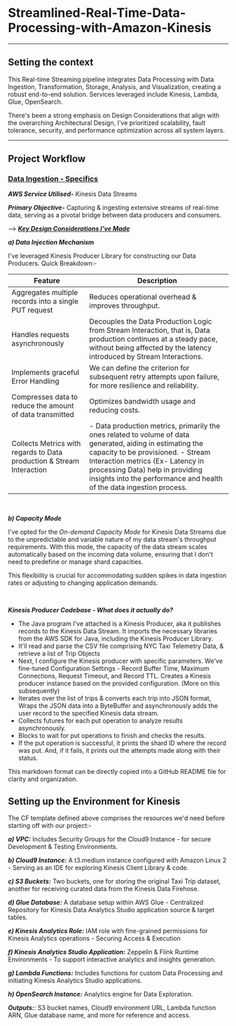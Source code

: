 # Streamlined-Real-Time-Data-Processing-with-Amazon-Kinesis
----

## Setting the context
This Real-time Streaming pipeline integrates Data Processing with Data Ingestion, Transformation, Storage, Analysis, and Visualization, creating a robust end-to-end solution. Services leveraged include  Kinesis, Lambda, Glue, OpenSearch.

There's been a strong emphasis on Design Considerations that align with the overarching Architectural Design, I've prioritized scalability, fault tolerance, security, and performance optimization across all system layers.

---
## Project Workflow

### <ins>Data Ingestion - Specifics</ins>


_**AWS Service Utilised-**_ 
Kinesis Data Streams

_**Primary Objective-**_
Capturing & ingesting extensive streams of real-time data, serving as a pivotal bridge between data producers and consumers.
</br>

--> <ins>**_Key Design Considerations I've Made_**</ins> 

_**a) Data Injection Mechanism**_ 

  I've leveraged Kinesis Producer Library for constructing our Data Producers. 
  Quick Breakdown:-
  </br>
  

 | Feature                                                           | Description                                                                                                                                                                                  |
|-------------------------------------------|--------------------------------------------------------------------------------------------------------------------------------------------------------|
|  Aggregates multiple records into a single PUT request       | Reduces operational overhead & improves throughput.        |                                                                                                                                  |
| Handles requests asynchronously  | Decouples the Data Production Logic from Stream Interaction, that is, Data production continues at a steady pace, without being affected by the latency introduced by Stream Interactions.          |
|  Implements graceful Error Handling     | We can define the criterion for subsequent retry attempts upon failure, for more resilience and reliability.                                                                                 |
|  Compresses data to reduce the amount of data transmitted   | Optimizes bandwidth usage and reducing costs.                                                                                                                                              |
|  Collects Metrics with regards to Data production & Stream Interaction | - Data production metrics, primarily the ones related to volume of data generated, aiding in estimating the capacity to be provisioned. - Stream Interaction metrics (Ex- Latency in processing Data) help in providing insights into the performance and health of the data ingestion process. |
</br>

_**b) Capacity Mode**_

I've opted for the _On-demand Capacity Mode_ for Kinesis Data Streams due to the unpredictable and variable nature of my data stream's throughput requirements. With this mode, the capacity of the data stream scales automatically based on the incoming data volume, ensuring that I don't need to predefine or manage shard capacities.

This flexibility is crucial for accommodating sudden spikes in data ingestion rates or adjusting to changing application demands.

</br>

***Kinesis Producer Codebase - What does it actually do?***

- The Java program I've attached is a Kinesis Producer, aka it publishes records to the Kinesis Data Stream. It imports the necessary libraries from the AWS SDK for Java, including the Kinesis Producer Library.
- It'll read and parse the CSV file comprising NYC Taxi Telemetry Data, & retrieve a list of Trip Objects
- Next, I configure the Kinesis producer with specific parameters. We've fine-tuned Configuration Settings - Record Buffer Time, Maximum Connections, Request Timeout, and Record TTL. Creates a Kinesis producer instance based on the provided configuration. (More on this subsequently)
- Iterates over the list of trips & converts each trip into JSON format, Wraps the JSON data into a ByteBuffer and asynchronously adds the user record to the specified Kinesis data stream.
- Collects futures for each put operation to analyze results asynchronously.
- Blocks to wait for put operations to finish and checks the results.
- If the put operation is successful, it prints the shard ID where the record was put. And, if it fails, it prints out the attempts made along with their status.

This markdown format can be directly copied into a GitHub README file for clarity and organization.




## Setting up the Environment for Kinesis

The CF template defined above comprises the resources we'd need before starting off with our project:-

**_a) VPC:_**
Includes Security Groups for the Cloud9 Instance - for secure Development & Testing Environments.

**_b) Cloud9 Instance:_**
A t3.medium instance configured with Amazon Linux 2 - Serving as an IDE for exploring Kinesis Client Library & code.

**_c) S3 Buckets:_**
Two buckets, one for storing the original Taxi Trip dataset,  another for receiving curated data from the Kinesis Data Firehose.

**_d) Glue Database:_**
A database setup within AWS Glue - Centralized Repository for Kinesis Data Analytics Studio application source & target tables.

**_e) Kinesis Analytics Role:_** 
IAM role with fine-grained permissions for Kinesis Analytics operations - Securing Access & Execution

**_f) Kinesis Analytics Studio Application:_** 
Zeppelin & Flink Runtime Environments - To support interactive analytics and insights generation.

**_g) Lambda Functions:_** 
Includes functions for custom Data Processing and initiating Kinesis Analytics Studio applications.

**_h) OpenSearch Instance:_**
 Analytics engine for Data Exploration.

**_Outputs:_**:
S3 bucket names, Cloud9 environment URL, Lambda function ARN, Glue database name, and more for reference and access.






    

